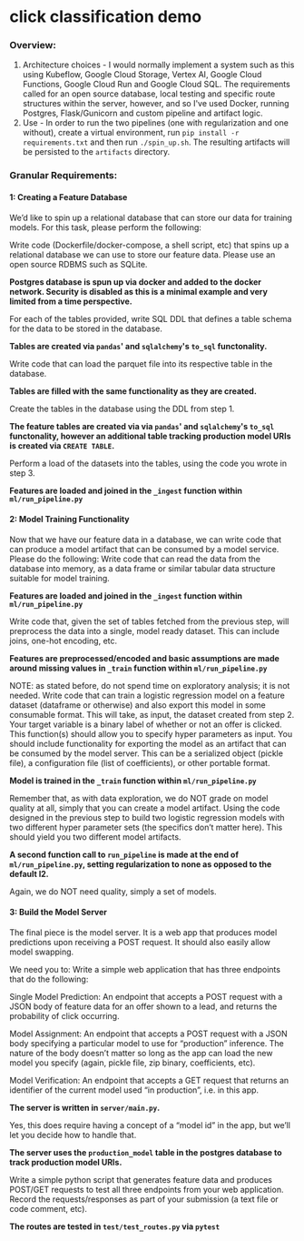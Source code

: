 # click classification demo

### Overview:
1. Architecture choices - I would normally implement a system such as this using Kubeflow, Google Cloud Storage, Vertex AI, Google Cloud Functions, Google Cloud Run and Google Cloud SQL. The requirements called for an open source database, local testing and specific route structures within the server, however, and so I've used Docker, running Postgres, Flask/Gunicorn and custom pipeline and artifact logic.
2. Use - In order to run the two pipelines (one with regularization and one without), create a virtual environment, run `pip install -r requirements.txt` and then run `./spin_up.sh`. The resulting artifacts will be persisted to the `artifacts` directory. 

### Granular Requirements:

#### 1: Creating a Feature Database
We’d like to spin up a relational database that can store our data for training models. For this task, please perform the following:

Write code (Dockerfile/docker-compose, a shell script, etc) that spins up a relational database we can use to store our feature data.  Please use an open source RDBMS such as SQLite.
    
**Postgres database is spun up via docker and added to the docker network. Security is disabled as this is a minimal example and very limited from a time perspective.**

For each of the tables provided, write SQL DDL that defines a table schema for the data to be stored in the database.
    
**Tables are created via `pandas`' and `sqlalchemy`'s `to_sql` functonality.**

Write code that can load the parquet file into its respective table in the database.
    
**Tables are filled with the same functionality as they are created.**

Create the tables in the database using the DDL from step 1.
    
**The feature tables are created via via `pandas`' and `sqlalchemy`'s `to_sql` functonality, however an additional table tracking production model URIs is created via `CREATE TABLE`.**

Perform a load of the datasets into the tables, using the code you wrote in step 3.
    
**Features are loaded and joined in the `_ingest` function within `ml/run_pipeline.py`**

#### 2: Model Training Functionality
Now that we have our feature data in a database, we can write code that can produce a model artifact that can be consumed by a model service. Please do the following:
Write code that can read the data from the database into memory, as a data frame or similar tabular data structure suitable for model training.
    
**Features are loaded and joined in the `_ingest` function within `ml/run_pipeline.py`**

Write code that, given the set of tables fetched from the previous step, will preprocess the data into a single, model ready dataset. This can include joins, one-hot encoding, etc.
    
**Features are preprocessed/encoded and basic assumptions are made around missing values in `_train` function within `ml/run_pipeline.py`**

NOTE: as stated before, do not spend time on exploratory analysis; it is not needed.
Write code that can train a logistic regression model on a feature dataset (dataframe or otherwise) and also export this model in some consumable format.
This will take, as input, the dataset created from step 2.
Your target variable is a binary label of whether or not an offer is clicked.
This function(s) should allow you to specify hyper parameters as input.
You should include functionality for exporting the model as an artifact that can be consumed by the model server.  This can be a serialized object (pickle file), a configuration file (list of coefficients), or other portable format.
    
**Model is trained in the `_train` function within `ml/run_pipeline.py`**

Remember that, as with data exploration, we do NOT grade on model quality at all, simply that you can create a model artifact.
Using the code designed in the previous step to build two logistic regression models with two different hyper parameter sets (the specifics don’t matter here). This should yield you two different model artifacts.
    
**A second function call to `run_pipeline` is made at the end of `ml/run_pipeline.py`, setting regularization to none as opposed to the default l2.**

Again, we do NOT need quality, simply a set of models.
#### 3: Build the Model Server
The final piece is the model server. It is a web app that produces model predictions upon receiving a POST request.  It should also easily allow model swapping. 

We need you to:
Write a simple web application that has three endpoints that do the following:

Single Model Prediction: An endpoint that accepts a POST request with a JSON body of feature data for an offer shown to a lead, and returns the probability of click occurring.

Model Assignment: An endpoint that accepts a POST request with a JSON body specifying a particular model to use for “production” inference. The nature of the body doesn’t matter so long as the app can load the new model you specify (again, pickle file, zip binary, coefficients, etc).

Model Verification: An endpoint that accepts a GET request that returns an identifier of the current model used “in production”, i.e. in this app.
    
**The server is written in `server/main.py`.**

Yes, this does require having a concept of a “model id” in the app, but we’ll let you decide how to handle that.

**The server uses the `production_model` table in the postgres database to track production model URIs.**

Write a simple python script that generates feature data and produces POST/GET requests to test all three endpoints from your web application. Record the requests/responses as part of your submission (a text file or code comment, etc).
    
**The routes are tested in `test/test_routes.py` via `pytest`**
    
